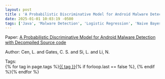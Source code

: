 ```yaml
---
layout: post
title : 'A Probabilistic Discriminative Model for Android Malware Detection with Decompiled Source code'
date: 2025-01-01 10:03:19 -0500
tags: ['Java', 'Malware Detection', 'Logistic Regression', 'Naive Bayes', 'Tokenizer']
---
```

Paper: [A Probabilistic Discriminative Model for Android Malware Detection with Decompiled Source code](https://ieeexplore-ieee-org.proxy.library.nd.edu/document/6894210)

Author: Cen, L. and Gates, C. S. and Si, L. and Li, N.




 Tags:  
        <span>{% for tag in page.tags %}<a href="/tags/#{{ tag | slugify }}">{{ tag }}</a>{% if forloop.last == false %}, {% endif %}{% endfor %}</span>
